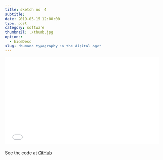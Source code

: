 ```yaml
---
title: sketch no. 4
subtitle:
date: 2019-05-15 12:00:00
type: post
category: software
thumbnail: ./thumb.jpg
options:
  - hideDesc
slug: "humane-typography-in-the-digital-age"
---
```


<style type="text/css">
.resp-container {
  position: relative;
  overflow: hidden;
  padding-top: 56.25%;
  margin-bottom: 20px;
}
.resp-iframe {
    position: absolute;
    top: 0;
    left: 0;
    width: 100%;
    height: 100%;
    border: 0;
}
</style>

<div class="resp-container">
  <iframe id="sketch-4"
      class="resp-iframe"
      title="sketch-4"
      src="/code/viz-three-city"
      scrolling="no">
  </iframe>
</div>

See the code at [GitHub](https://github.com/rjsalvadorr/portfolio-v4a/blob/master/src/components/visualizations/three-city.js)
